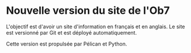 # Nouvelle version du site de l'Ob7

L'objectif est d'avoir un site d'information en français et en anglais. Le site est versionné par Git et est déployé automatiquement.

Cette version est propulsée par Pélican et Python. 
